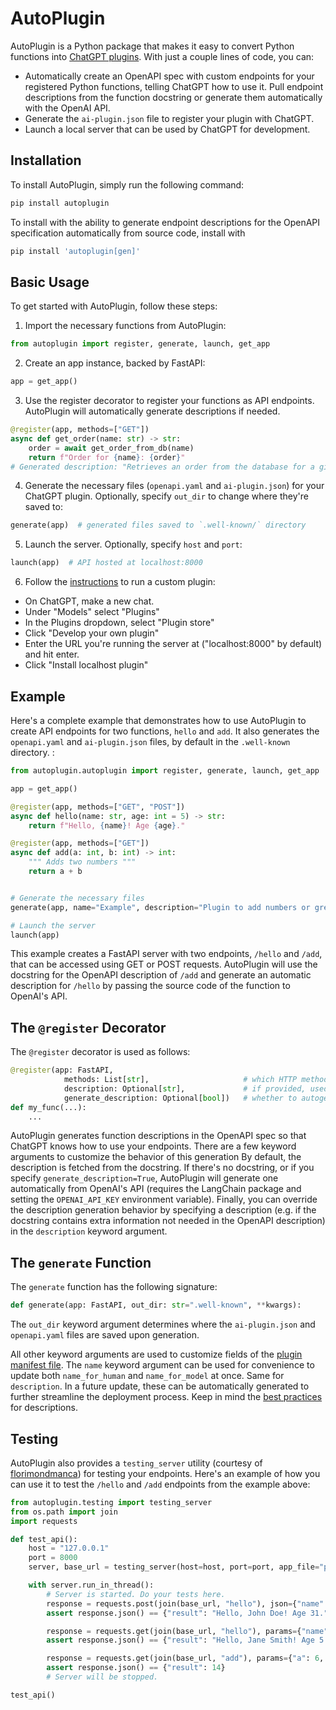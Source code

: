 # AutoPlugin

AutoPlugin is a Python package that makes it easy to convert Python functions into [ChatGPT plugins](https://openai.com/blog/chatgpt-plugins). With just a couple lines of code, you can:
- Automatically create an OpenAPI spec with custom endpoints for your registered Python functions, telling ChatGPT how to use it. Pull endpoint descriptions from the function docstring or generate them automatically with the OpenAI API.
- Generate the `ai-plugin.json` file to register your plugin with ChatGPT.
- Launch a local server that can be used by ChatGPT for development.

## Installation

To install AutoPlugin, simply run the following command:

```bash
pip install autoplugin
```

To install with the ability to generate endpoint descriptions for the OpenAPI specification automatically from source code, install with

```bash
pip install 'autoplugin[gen]'
```

## Basic Usage
To get started with AutoPlugin, follow these steps:

1. Import the necessary functions from AutoPlugin:
```python
from autoplugin import register, generate, launch, get_app
```

2. Create an app instance, backed by FastAPI:
```python
app = get_app()
```

3. Use the register decorator to register your functions as API endpoints.
AutoPlugin will automatically generate descriptions if needed.
```python
@register(app, methods=["GET"])
async def get_order(name: str) -> str:
    order = await get_order_from_db(name)
    return f"Order for {name}: {order}"
# Generated description: "Retrieves an order from the database for a given name."
```

4. Generate the necessary files (`openapi.yaml` and `ai-plugin.json`) for your ChatGPT plugin.
Optionally, specify `out_dir` to change where they're saved to:
```python
generate(app)  # generated files saved to `.well-known/` directory
```

5. Launch the server. Optionally, specify `host` and `port`:
```python
launch(app)  # API hosted at localhost:8000
```

6. Follow the [instructions](https://platform.openai.com/docs/plugins/getting-started/running-a-plugin) to run a custom plugin:
- On ChatGPT, make a new chat.
- Under "Models" select "Plugins"
- In the Plugins dropdown, select "Plugin store"
- Click "Develop your own plugin"
- Enter the URL you're running the server at ("localhost:8000" by default) and hit enter.
- Click "Install localhost plugin" 


## Example

Here's a complete example that demonstrates how to use AutoPlugin to create API endpoints for two functions, `hello` and `add`.
It also generates the `openapi.yaml` and `ai-plugin.json` files, by default in the `.well-known` directory. :
```python
from autoplugin.autoplugin import register, generate, launch, get_app

app = get_app()

@register(app, methods=["GET", "POST"])
async def hello(name: str, age: int = 5) -> str:
    return f"Hello, {name}! Age {age}."

@register(app, methods=["GET"])
async def add(a: int, b: int) -> int:
    """ Adds two numbers """
    return a + b


# Generate the necessary files
generate(app, name="Example", description="Plugin to add numbers or greet users")

# Launch the server
launch(app)
```

This example creates a FastAPI server with two endpoints, `/hello` and `/add`, that can be accessed using GET or POST requests.
AutoPlugin will use the docstring for the OpenAPI description of `/add` and generate an automatic description for `/hello` by passing the source code of the function to OpenAI's API.

## The `@register` Decorator
The `@register` decorator is used as follows:
```python
@register(app: FastAPI,
            methods: List[str],                     # which HTTP methods to support
            description: Optional[str],             # if provided, used as is
            generate_description: Optional[bool])   # whether to autogenerate a description
def my_func(...):
    ...
```
AutoPlugin generates function descriptions in the OpenAPI spec so that ChatGPT knows how to use your endpoints. There are a few keyword arguments to customize the behavior of this generation
By default, the description is fetched from the docstring. If there's no docstring, or if you specify `generate_description=True`, AutoPlugin will generate one automatically from OpenAI's API (requires the LangChain package and setting the `OPENAI_API_KEY` environment variable).
Finally, you can override the description generation behavior by specifying a description (e.g. if the docstring contains extra information not needed in the OpenAPI description) in the `description` keyword argument.


## The `generate` Function
The `generate` function has the following signature:
```python
def generate(app: FastAPI, out_dir: str=".well-known", **kwargs):
```
The `out_dir` keyword argument determines where the `ai-plugin.json` and `openapi.yaml` files are saved upon generation.

All other keyword arguments are used to customize fields of the [plugin manifest file](https://platform.openai.com/docs/plugins/getting-started/plugin-manifest).
The `name` keyword argument can be used for convenience to update both `name_for_human` and `name_for_model` at once. Same for `description`. In a future update, these can be automatically generated to further streamline the deployment process. Keep in mind the [best practices](https://platform.openai.com/docs/plugins/getting-started/writing-descriptions) for descriptions.


## Testing
AutoPlugin also provides a `testing_server` utility (courtesy of [florimondmanca](https://github.com/encode/uvicorn/issues/742#issuecomment-674411676)) for testing your endpoints. Here's an example of how you can use it to test the `/hello` and `/add` endpoints from the example above:
```python
from autoplugin.testing import testing_server
from os.path import join
import requests

def test_api():
    host = "127.0.0.1"
    port = 8000
    server, base_url = testing_server(host=host, port=port, app_file="path/to/example.py", app_var="app")

    with server.run_in_thread():
        # Server is started. Do your tests here.
        response = requests.post(join(base_url, "hello"), json={"name": "John Doe", "age": 31})
        assert response.json() == {"result": "Hello, John Doe! Age 31."}

        response = requests.get(join(base_url, "hello"), params={"name": "Jane Smith"})
        assert response.json() == {"result": "Hello, Jane Smith! Age 5."}

        response = requests.get(join(base_url, "add"), params={"a": 6, "b": 8})
        assert response.json() == {"result": 14}
        # Server will be stopped.

test_api()
```

